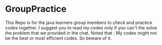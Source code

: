 # GroupPractice
This Repo is for the java learners group members to check and practice codes together.
I suggest you to read my codes only if you can't the solve the problem that we provided in the chat. 
Noted that : My codes might not be the best or most efficient codes. So beware of it.
